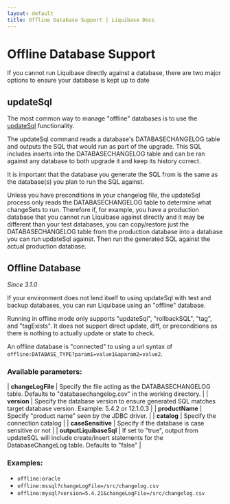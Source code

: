 ```yaml
---
layout: default
title: Offline Database Support | Liquibase Docs
---
```


# Offline Database Support #

If you cannot run Liquibase directly against a database, there are two major options to ensure your database is kept up to date

## updateSql

The most common way to manage "offline" databases is to use the <a href="sql_output.html">updateSql</a> functionality.

The updateSql command reads a database's DATABASECHANGELOG table and outputs the SQL that would run as part of the upgrade.
This SQL includes inserts into the DATABASECHANGELOG table and can be ran against any database to both upgrade it and keep its history correct.

It is important that the database you generate the SQL from is the same as the database(s) you plan to run the SQL against.

Unless you have preconditions in your changelog file, the updateSql process only reads the DATABASECHANGELOG table to determine what changeSets to run.
Therefore if, for example, you have a production database that you cannot run Liquibase against directly and it may be different than your test databases,
you can copy/restore just the DATABASECHANGELOG table from the production database into a database you can run updateSql against. Then run the generated SQL against the actual production database.

## Offline Database

_Since 3.1.0_

If your environment does not lend itself to using updateSql with test and backup databases, you can run Liquibase using an "offline" database.

Running in offline mode only supports "updateSql", "rollbackSQL", "tag", and "tagExists". It does not support direct update, diff, or preconditions as there is nothing to actually update or state to check.

An offline database is "connected" to using a url syntax of `offline:DATABASE_TYPE?param1=value1&aparam2=value2`.

### Available parameters:

| **changeLogFile** |  Specify the file acting as the DATABASECHANGELOG table. Defaults to "databasechangelog.csv" in the working directory.  |
| **version** |  Specify the database version to ensure generated SQL matches target database version. Example: 5.4.2 or 12.1.0.3 |
| **productName** | Specify "product name" seen by the JDBC driver. |
| **catalog** | Specify the connection catalog |
| **caseSensitive** | Specify if the database is case sensitive or not |
| **outputLiquibaseSql** | If set to "true", output from updateSQL will include create/insert statements for the DatabaseChangeLog table. Defaults to "false" |

### Examples:

- `offline:oracle`
- `offline:mssql?changeLogFile=/src/changelog.csv`
- `offline:mysql?version=5.4.21&changeLogFile=/src/changelog.csv`

